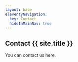 ```yaml
---
layout: base
eleventyNavigation:
  key: Contact
  hideInMainNav: true
---
```


## Contact {{ site.title }}

You can contact us here.
